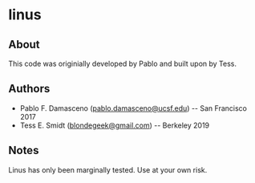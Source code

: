 # linus
## About
This code was originially developed by Pablo and built upon by Tess.

## Authors
* Pablo F. Damasceno (pablo.damasceno@ucsf.edu) -- San Francisco 2017
* Tess E. Smidt (blondegeek@gmail.com) -- Berkeley 2019

## Notes
Linus has only been marginally tested.
Use at your own risk.
